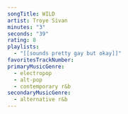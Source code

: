 ```yaml
---
songTitle: WILD
artist: Troye Sivan
minutes: "3"
seconds: "39"
rating: 8
playlists:
  - "[[sounds pretty gay but okay]]"
favoritesTrackNumber:
primaryMusicGenre:
  - electropop
  - alt-pop
  - contemporary r&b
secondaryMusicGenre:
  - alternative r&b
---
```

